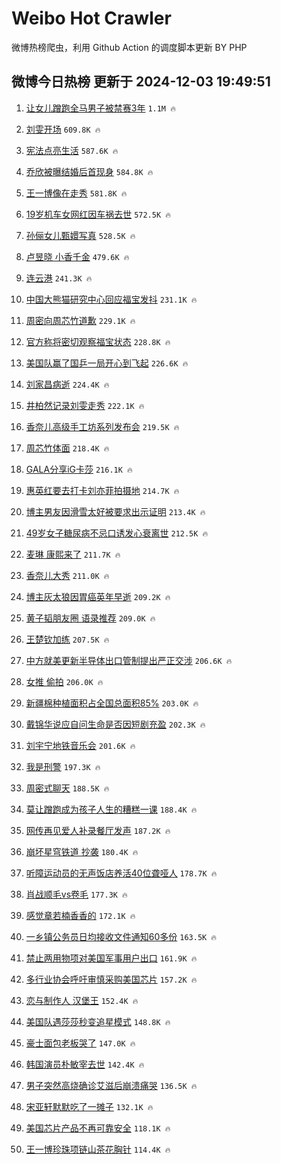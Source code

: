 # Weibo Hot Crawler 



微博热榜爬虫，利用 Github Action 的调度脚本更新 BY PHP 


## 微博今日热榜 更新于 2024-12-03 19:49:51 
1. [让女儿蹭跑全马男子被禁赛3年](https://s.weibo.com/weibo?q=%23%E8%AE%A9%E5%A5%B3%E5%84%BF%E8%B9%AD%E8%B7%91%E5%85%A8%E9%A9%AC%E7%94%B7%E5%AD%90%E8%A2%AB%E7%A6%81%E8%B5%9B3%E5%B9%B4%23&t=31&band_rank=1&Refer=top) `1.1M 🔥` 

1. [刘雯开场](https://s.weibo.com/weibo?q=%E5%88%98%E9%9B%AF%E5%BC%80%E5%9C%BA&t=31&band_rank=2&Refer=top) `609.8K 🔥` 

1. [宪法点亮生活](https://s.weibo.com/weibo?q=%23%E5%AE%AA%E6%B3%95%E7%82%B9%E4%BA%AE%E7%94%9F%E6%B4%BB%23&t=31&band_rank=3&Refer=top) `587.6K 🔥` 

1. [乔欣被曝结婚后首现身](https://s.weibo.com/weibo?q=%23%E4%B9%94%E6%AC%A3%E8%A2%AB%E6%9B%9D%E7%BB%93%E5%A9%9A%E5%90%8E%E9%A6%96%E7%8E%B0%E8%BA%AB%23&t=31&band_rank=4&Refer=top) `584.8K 🔥` 

1. [王一博像在走秀](https://s.weibo.com/weibo?q=%E7%8E%8B%E4%B8%80%E5%8D%9A%E5%83%8F%E5%9C%A8%E8%B5%B0%E7%A7%80&t=31&band_rank=5&Refer=top) `581.8K 🔥` 

1. [19岁机车女网红因车祸去世](https://s.weibo.com/weibo?q=%2319%E5%B2%81%E6%9C%BA%E8%BD%A6%E5%A5%B3%E7%BD%91%E7%BA%A2%E5%9B%A0%E8%BD%A6%E7%A5%B8%E5%8E%BB%E4%B8%96%23&t=31&band_rank=6&Refer=top) `572.5K 🔥` 

1. [孙俪女儿甄嬛写真](https://s.weibo.com/weibo?q=%E5%AD%99%E4%BF%AA%E5%A5%B3%E5%84%BF%E7%94%84%E5%AC%9B%E5%86%99%E7%9C%9F&t=31&band_rank=7&Refer=top) `528.5K 🔥` 

1. [卢昱晓 小香千金](https://s.weibo.com/weibo?q=%E5%8D%A2%E6%98%B1%E6%99%93%20%E5%B0%8F%E9%A6%99%E5%8D%83%E9%87%91&t=31&band_rank=8&Refer=top) `479.6K 🔥` 

1. [连云港](https://s.weibo.com/weibo?q=%E8%BF%9E%E4%BA%91%E6%B8%AF&t=31&band_rank=9&Refer=top) `241.3K 🔥` 

1. [中国大熊猫研究中心回应福宝发抖](https://s.weibo.com/weibo?q=%23%E4%B8%AD%E5%9B%BD%E5%A4%A7%E7%86%8A%E7%8C%AB%E7%A0%94%E7%A9%B6%E4%B8%AD%E5%BF%83%E5%9B%9E%E5%BA%94%E7%A6%8F%E5%AE%9D%E5%8F%91%E6%8A%96%23&t=31&band_rank=10&Refer=top) `231.1K 🔥` 

1. [周密向周芯竹道歉](https://s.weibo.com/weibo?q=%23%E5%91%A8%E5%AF%86%E5%90%91%E5%91%A8%E8%8A%AF%E7%AB%B9%E9%81%93%E6%AD%89%23&t=31&band_rank=11&Refer=top) `229.1K 🔥` 

1. [官方称将密切观察福宝状态](https://s.weibo.com/weibo?q=%23%E5%AE%98%E6%96%B9%E7%A7%B0%E5%B0%86%E5%AF%86%E5%88%87%E8%A7%82%E5%AF%9F%E7%A6%8F%E5%AE%9D%E7%8A%B6%E6%80%81%23&t=31&band_rank=12&Refer=top) `228.8K 🔥` 

1. [美国队赢了国乒一局开心到飞起](https://s.weibo.com/weibo?q=%23%E7%BE%8E%E5%9B%BD%E9%98%9F%E8%B5%A2%E4%BA%86%E5%9B%BD%E4%B9%92%E4%B8%80%E5%B1%80%E5%BC%80%E5%BF%83%E5%88%B0%E9%A3%9E%E8%B5%B7%23&t=31&band_rank=13&Refer=top) `226.6K 🔥` 

1. [刘家昌病逝](https://s.weibo.com/weibo?q=%23%E5%88%98%E5%AE%B6%E6%98%8C%E7%97%85%E9%80%9D%23&t=31&band_rank=14&Refer=top) `224.4K 🔥` 

1. [井柏然记录刘雯走秀](https://s.weibo.com/weibo?q=%23%E4%BA%95%E6%9F%8F%E7%84%B6%E8%AE%B0%E5%BD%95%E5%88%98%E9%9B%AF%E8%B5%B0%E7%A7%80%23&t=31&band_rank=15&Refer=top) `222.1K 🔥` 

1. [香奈儿高级手工坊系列发布会](https://s.weibo.com/weibo?q=%23%E9%A6%99%E5%A5%88%E5%84%BF%E9%AB%98%E7%BA%A7%E6%89%8B%E5%B7%A5%E5%9D%8A%E7%B3%BB%E5%88%97%E5%8F%91%E5%B8%83%E4%BC%9A%23&t=31&band_rank=16&Refer=top) `219.5K 🔥` 

1. [周芯竹体面](https://s.weibo.com/weibo?q=%23%E5%91%A8%E8%8A%AF%E7%AB%B9%E4%BD%93%E9%9D%A2%23&t=31&band_rank=17&Refer=top) `218.4K 🔥` 

1. [GALA分享iG卡莎](https://s.weibo.com/weibo?q=%23GALA%E5%88%86%E4%BA%ABiG%E5%8D%A1%E8%8E%8E%23&t=31&band_rank=18&Refer=top) `216.1K 🔥` 

1. [惠英红要去打卡刘亦菲拍摄地](https://s.weibo.com/weibo?q=%E6%83%A0%E8%8B%B1%E7%BA%A2%E8%A6%81%E5%8E%BB%E6%89%93%E5%8D%A1%E5%88%98%E4%BA%A6%E8%8F%B2%E6%8B%8D%E6%91%84%E5%9C%B0&t=31&band_rank=19&Refer=top) `214.7K 🔥` 

1. [博主男友因滑雪太好被要求出示证明](https://s.weibo.com/weibo?q=%23%E5%8D%9A%E4%B8%BB%E7%94%B7%E5%8F%8B%E5%9B%A0%E6%BB%91%E9%9B%AA%E5%A4%AA%E5%A5%BD%E8%A2%AB%E8%A6%81%E6%B1%82%E5%87%BA%E7%A4%BA%E8%AF%81%E6%98%8E%23&t=31&band_rank=20&Refer=top) `213.4K 🔥` 

1. [49岁女子糖尿病不忌口诱发心衰离世](https://s.weibo.com/weibo?q=%2349%E5%B2%81%E5%A5%B3%E5%AD%90%E7%B3%96%E5%B0%BF%E7%97%85%E4%B8%8D%E5%BF%8C%E5%8F%A3%E8%AF%B1%E5%8F%91%E5%BF%83%E8%A1%B0%E7%A6%BB%E4%B8%96%23&t=31&band_rank=21&Refer=top) `212.5K 🔥` 

1. [麦琳 康熙来了](https://s.weibo.com/weibo?q=%E9%BA%A6%E7%90%B3%20%E5%BA%B7%E7%86%99%E6%9D%A5%E4%BA%86&t=31&band_rank=22&Refer=top) `211.7K 🔥` 

1. [香奈儿大秀](https://s.weibo.com/weibo?q=%23%E9%A6%99%E5%A5%88%E5%84%BF%E5%A4%A7%E7%A7%80%23&t=31&band_rank=23&Refer=top) `211.0K 🔥` 

1. [博主灰太狼因胃癌英年早逝](https://s.weibo.com/weibo?q=%23%E5%8D%9A%E4%B8%BB%E7%81%B0%E5%A4%AA%E7%8B%BC%E5%9B%A0%E8%83%83%E7%99%8C%E8%8B%B1%E5%B9%B4%E6%97%A9%E9%80%9D%23&t=31&band_rank=24&Refer=top) `209.2K 🔥` 

1. [黄子韬朋友圈 语录推荐](https://s.weibo.com/weibo?q=%E9%BB%84%E5%AD%90%E9%9F%AC%E6%9C%8B%E5%8F%8B%E5%9C%88%20%E8%AF%AD%E5%BD%95%E6%8E%A8%E8%8D%90&t=31&band_rank=25&Refer=top) `209.0K 🔥` 

1. [王楚钦加练](https://s.weibo.com/weibo?q=%23%E7%8E%8B%E6%A5%9A%E9%92%A6%E5%8A%A0%E7%BB%83%23&t=31&band_rank=26&Refer=top) `207.5K 🔥` 

1. [中方就美更新半导体出口管制提出严正交涉](https://s.weibo.com/weibo?q=%23%E4%B8%AD%E6%96%B9%E5%B0%B1%E7%BE%8E%E6%9B%B4%E6%96%B0%E5%8D%8A%E5%AF%BC%E4%BD%93%E5%87%BA%E5%8F%A3%E7%AE%A1%E5%88%B6%E6%8F%90%E5%87%BA%E4%B8%A5%E6%AD%A3%E4%BA%A4%E6%B6%89%23&t=31&band_rank=27&Refer=top) `206.6K 🔥` 

1. [女推 偷拍](https://s.weibo.com/weibo?q=%E5%A5%B3%E6%8E%A8%20%E5%81%B7%E6%8B%8D&t=31&band_rank=28&Refer=top) `206.0K 🔥` 

1. [新疆棉种植面积占全国总面积85%](https://s.weibo.com/weibo?q=%23%E6%96%B0%E7%96%86%E6%A3%89%E7%A7%8D%E6%A4%8D%E9%9D%A2%E7%A7%AF%E5%8D%A0%E5%85%A8%E5%9B%BD%E6%80%BB%E9%9D%A2%E7%A7%AF85%25%23&t=31&band_rank=29&Refer=top) `203.0K 🔥` 

1. [戴锦华说应自问生命是否因短剧充盈](https://s.weibo.com/weibo?q=%23%E6%88%B4%E9%94%A6%E5%8D%8E%E8%AF%B4%E5%BA%94%E8%87%AA%E9%97%AE%E7%94%9F%E5%91%BD%E6%98%AF%E5%90%A6%E5%9B%A0%E7%9F%AD%E5%89%A7%E5%85%85%E7%9B%88%23&t=31&band_rank=30&Refer=top) `202.3K 🔥` 

1. [刘宇宁地铁音乐会](https://s.weibo.com/weibo?q=%23%E5%88%98%E5%AE%87%E5%AE%81%E5%9C%B0%E9%93%81%E9%9F%B3%E4%B9%90%E4%BC%9A%23&t=31&band_rank=31&Refer=top) `201.6K 🔥` 

1. [我是刑警](https://s.weibo.com/weibo?q=%E6%88%91%E6%98%AF%E5%88%91%E8%AD%A6&t=31&band_rank=32&Refer=top) `197.3K 🔥` 

1. [周密式聊天](https://s.weibo.com/weibo?q=%E5%91%A8%E5%AF%86%E5%BC%8F%E8%81%8A%E5%A4%A9&t=31&band_rank=33&Refer=top) `188.5K 🔥` 

1. [莫让蹭跑成为孩子人生的糟糕一课](https://s.weibo.com/weibo?q=%23%E8%8E%AB%E8%AE%A9%E8%B9%AD%E8%B7%91%E6%88%90%E4%B8%BA%E5%AD%A9%E5%AD%90%E4%BA%BA%E7%94%9F%E7%9A%84%E7%B3%9F%E7%B3%95%E4%B8%80%E8%AF%BE%23&t=31&band_rank=34&Refer=top) `188.4K 🔥` 

1. [网传再见爱人补录餐厅发声](https://s.weibo.com/weibo?q=%23%E7%BD%91%E4%BC%A0%E5%86%8D%E8%A7%81%E7%88%B1%E4%BA%BA%E8%A1%A5%E5%BD%95%E9%A4%90%E5%8E%85%E5%8F%91%E5%A3%B0%23&t=31&band_rank=35&Refer=top) `187.2K 🔥` 

1. [崩坏星穹铁道 抄袭](https://s.weibo.com/weibo?q=%E5%B4%A9%E5%9D%8F%E6%98%9F%E7%A9%B9%E9%93%81%E9%81%93%20%E6%8A%84%E8%A2%AD&t=31&band_rank=36&Refer=top) `180.4K 🔥` 

1. [听障运动员的无声饭店养活40位聋哑人](https://s.weibo.com/weibo?q=%23%E5%90%AC%E9%9A%9C%E8%BF%90%E5%8A%A8%E5%91%98%E7%9A%84%E6%97%A0%E5%A3%B0%E9%A5%AD%E5%BA%97%E5%85%BB%E6%B4%BB40%E4%BD%8D%E8%81%8B%E5%93%91%E4%BA%BA%23&t=31&band_rank=37&Refer=top) `178.7K 🔥` 

1. [肖战顺毛vs卷毛](https://s.weibo.com/weibo?q=%23%E8%82%96%E6%88%98%E9%A1%BA%E6%AF%9Bvs%E5%8D%B7%E6%AF%9B%23&t=31&band_rank=38&Refer=top) `177.3K 🔥` 

1. [感觉章若楠香香的](https://s.weibo.com/weibo?q=%E6%84%9F%E8%A7%89%E7%AB%A0%E8%8B%A5%E6%A5%A0%E9%A6%99%E9%A6%99%E7%9A%84&t=31&band_rank=39&Refer=top) `172.1K 🔥` 

1. [一乡镇公务员日均接收文件通知60多份](https://s.weibo.com/weibo?q=%23%E4%B8%80%E4%B9%A1%E9%95%87%E5%85%AC%E5%8A%A1%E5%91%98%E6%97%A5%E5%9D%87%E6%8E%A5%E6%94%B6%E6%96%87%E4%BB%B6%E9%80%9A%E7%9F%A560%E5%A4%9A%E4%BB%BD%23&t=31&band_rank=40&Refer=top) `163.5K 🔥` 

1. [禁止两用物项对美国军事用户出口](https://s.weibo.com/weibo?q=%23%E7%A6%81%E6%AD%A2%E4%B8%A4%E7%94%A8%E7%89%A9%E9%A1%B9%E5%AF%B9%E7%BE%8E%E5%9B%BD%E5%86%9B%E4%BA%8B%E7%94%A8%E6%88%B7%E5%87%BA%E5%8F%A3%23&t=31&band_rank=41&Refer=top) `161.9K 🔥` 

1. [多行业协会呼吁审慎采购美国芯片](https://s.weibo.com/weibo?q=%23%E5%A4%9A%E8%A1%8C%E4%B8%9A%E5%8D%8F%E4%BC%9A%E5%91%BC%E5%90%81%E5%AE%A1%E6%85%8E%E9%87%87%E8%B4%AD%E7%BE%8E%E5%9B%BD%E8%8A%AF%E7%89%87%23&t=31&band_rank=42&Refer=top) `157.2K 🔥` 

1. [恋与制作人 汉堡王](https://s.weibo.com/weibo?q=%E6%81%8B%E4%B8%8E%E5%88%B6%E4%BD%9C%E4%BA%BA%20%E6%B1%89%E5%A0%A1%E7%8E%8B&t=31&band_rank=43&Refer=top) `152.4K 🔥` 

1. [美国队遇莎莎秒变追星模式](https://s.weibo.com/weibo?q=%23%E7%BE%8E%E5%9B%BD%E9%98%9F%E9%81%87%E8%8E%8E%E8%8E%8E%E7%A7%92%E5%8F%98%E8%BF%BD%E6%98%9F%E6%A8%A1%E5%BC%8F%23&t=31&band_rank=44&Refer=top) `148.8K 🔥` 

1. [豪士面包老板哭了](https://s.weibo.com/weibo?q=%23%E8%B1%AA%E5%A3%AB%E9%9D%A2%E5%8C%85%E8%80%81%E6%9D%BF%E5%93%AD%E4%BA%86%23&t=31&band_rank=45&Refer=top) `147.0K 🔥` 

1. [韩国演员朴敏宰去世](https://s.weibo.com/weibo?q=%23%E9%9F%A9%E5%9B%BD%E6%BC%94%E5%91%98%E6%9C%B4%E6%95%8F%E5%AE%B0%E5%8E%BB%E4%B8%96%23&t=31&band_rank=46&Refer=top) `142.4K 🔥` 

1. [男子突然高烧确诊艾滋后崩溃痛哭](https://s.weibo.com/weibo?q=%23%E7%94%B7%E5%AD%90%E7%AA%81%E7%84%B6%E9%AB%98%E7%83%A7%E7%A1%AE%E8%AF%8A%E8%89%BE%E6%BB%8B%E5%90%8E%E5%B4%A9%E6%BA%83%E7%97%9B%E5%93%AD%23&t=31&band_rank=47&Refer=top) `136.5K 🔥` 

1. [宋亚轩默默吃了一摊子](https://s.weibo.com/weibo?q=%E5%AE%8B%E4%BA%9A%E8%BD%A9%E9%BB%98%E9%BB%98%E5%90%83%E4%BA%86%E4%B8%80%E6%91%8A%E5%AD%90&t=31&band_rank=48&Refer=top) `132.1K 🔥` 

1. [美国芯片产品不再可靠安全](https://s.weibo.com/weibo?q=%23%E7%BE%8E%E5%9B%BD%E8%8A%AF%E7%89%87%E4%BA%A7%E5%93%81%E4%B8%8D%E5%86%8D%E5%8F%AF%E9%9D%A0%E5%AE%89%E5%85%A8%23&t=31&band_rank=49&Refer=top) `118.1K 🔥` 

1. [王一博珍珠项链山茶花胸针](https://s.weibo.com/weibo?q=%E7%8E%8B%E4%B8%80%E5%8D%9A%E7%8F%8D%E7%8F%A0%E9%A1%B9%E9%93%BE%E5%B1%B1%E8%8C%B6%E8%8A%B1%E8%83%B8%E9%92%88&t=31&band_rank=50&Refer=top) `114.4K 🔥` 

